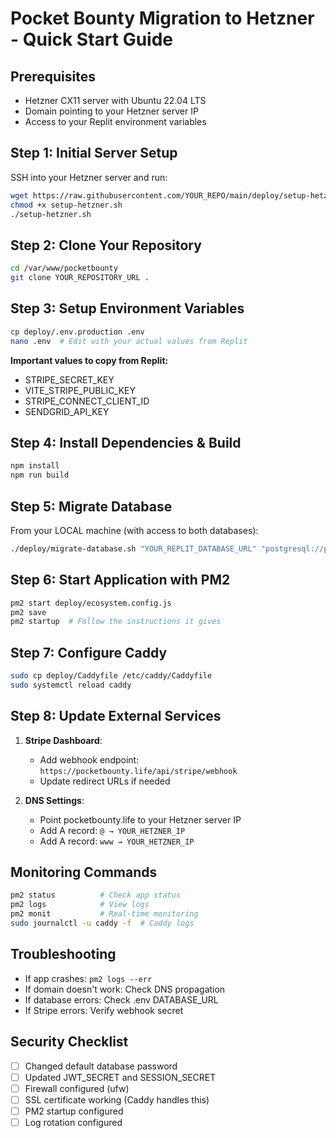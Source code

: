 # Pocket Bounty Migration to Hetzner - Quick Start Guide

## Prerequisites
- Hetzner CX11 server with Ubuntu 22.04 LTS
- Domain pointing to your Hetzner server IP
- Access to your Replit environment variables

## Step 1: Initial Server Setup
SSH into your Hetzner server and run:
```bash
wget https://raw.githubusercontent.com/YOUR_REPO/main/deploy/setup-hetzner.sh
chmod +x setup-hetzner.sh
./setup-hetzner.sh
```

## Step 2: Clone Your Repository
```bash
cd /var/www/pocketbounty
git clone YOUR_REPOSITORY_URL .
```

## Step 3: Setup Environment Variables
```bash
cp deploy/.env.production .env
nano .env  # Edit with your actual values from Replit
```

**Important values to copy from Replit:**
- STRIPE_SECRET_KEY
- VITE_STRIPE_PUBLIC_KEY
- STRIPE_CONNECT_CLIENT_ID
- SENDGRID_API_KEY

## Step 4: Install Dependencies & Build
```bash
npm install
npm run build
```

## Step 5: Migrate Database
From your LOCAL machine (with access to both databases):
```bash
./deploy/migrate-database.sh "YOUR_REPLIT_DATABASE_URL" "postgresql://pocketbounty:password@your-hetzner-ip:5432/pocketbounty_prod"
```

## Step 6: Start Application with PM2
```bash
pm2 start deploy/ecosystem.config.js
pm2 save
pm2 startup  # Follow the instructions it gives
```

## Step 7: Configure Caddy
```bash
sudo cp deploy/Caddyfile /etc/caddy/Caddyfile
sudo systemctl reload caddy
```

## Step 8: Update External Services
1. **Stripe Dashboard**:
   - Add webhook endpoint: `https://pocketbounty.life/api/stripe/webhook`
   - Update redirect URLs if needed

2. **DNS Settings**:
   - Point pocketbounty.life to your Hetzner server IP
   - Add A record: `@ → YOUR_HETZNER_IP`
   - Add A record: `www → YOUR_HETZNER_IP`

## Monitoring Commands
```bash
pm2 status          # Check app status
pm2 logs            # View logs
pm2 monit           # Real-time monitoring
sudo journalctl -u caddy -f  # Caddy logs
```

## Troubleshooting
- If app crashes: `pm2 logs --err`
- If domain doesn't work: Check DNS propagation
- If database errors: Check .env DATABASE_URL
- If Stripe errors: Verify webhook secret

## Security Checklist
- [ ] Changed default database password
- [ ] Updated JWT_SECRET and SESSION_SECRET
- [ ] Firewall configured (ufw)
- [ ] SSL certificate working (Caddy handles this)
- [ ] PM2 startup configured
- [ ] Log rotation configured